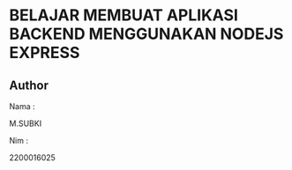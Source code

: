 # BELAJAR MEMBUAT APLIKASI BACKEND MENGGUNAKAN NODEJS EXPRESS

## Author

Nama :

M.SUBKI

Nim :

2200016025